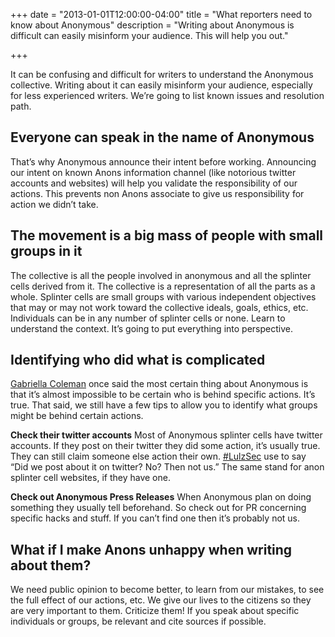 +++
date = "2013-01-01T12:00:00-04:00"
title = "What reporters need to know about Anonymous"
description = "Writing about Anonymous is difficult can easily misinform your audience. This will help you out."

+++

It can be confusing and difficult for writers to understand the Anonymous collective. Writing about it can easily misinform your audience, especially for less experienced writers. We’re going to list known issues and resolution path.

## Everyone can speak in the name of Anonymous

That’s why Anonymous announce their intent before working. Announcing our intent on known Anons information channel (like notorious twitter accounts and websites) will help you validate the responsibility of our actions. This prevents non Anons associate to give us responsibility for action we didn’t take.

## The movement is a big mass of people with small groups in it

The collective is all the people involved in anonymous and all the splinter cells derived from it. The collective is a representation of all the parts as a whole. Splinter cells are small groups with various independent objectives that may or may not work toward the collective ideals, goals, ethics, etc. Individuals can be in any number of splinter cells or none. Learn to understand the context. It’s going to put everything into perspective.

## Identifying who did what is complicated

[Gabriella Coleman](http://twitter.com/biellacoleman) once said the most certain thing about Anonymous is that it’s almost impossible to be certain who is behind specific actions. It’s true. That said, we still have a few tips to allow you to identify what groups might be behind certain actions.

**Check their twitter accounts**
Most of Anonymous splinter cells have twitter accounts. If they post on their twitter they did some action, it’s usually true. They can still claim someone else action their own. [#LulzSec](https://twitter.com/search?q=%23LulzSec) use to say “Did we post about it on twitter? No? Then not us.” The same stand for anon splinter cell websites, if they have one.

**Check out Anonymous Press Releases**
When Anonymous plan on doing something they usually tell beforehand. So check out for PR concerning specific hacks and stuff. If you can’t find one then it’s probably not us.

## What if I make Anons unhappy when writing about them?

We need public opinion to become better, to learn from our mistakes, to see the full effect of our actions, etc. We give our lives to the citizens so they are very important to them. Criticize them! If you speak about specific individuals or groups, be relevant and cite sources if possible.
